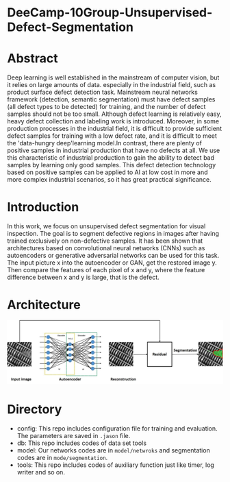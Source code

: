 # DeeCamp-10Group-Unsupervised-Defect-Segmentation

# Abstract
Deep learning is well established in the mainstream of computer vision, but it relies on large amounts of data.
especially in the industrial field, such as product surface defect detection task. Mainstream neural networks framework 
(detection, semantic segmentation) must have defect samples (all defect types to be detected) for training, and the number 
of defect samples should not be too small. Although defect learning is relatively easy, heavy defect collection and labeling 
work is introduced. Moreover, in some production processes in the industrial field, it is difficult to provide sufficient 
defect samples for training with a low defect rate, and it is difficult to meet the 'data-hungry deep'learning model.In contrast, 
there are plenty of positive samples in industrial production that have no defects at all. We use this characteristic 
of industrial production to gain the ability to detect bad samples by learning only good samples. This defect detection technology 
based on positive samples can be applied to AI at low cost in more and more complex industrial scenarios, so it has great practical significance.

# Introduction
In this work, we focus on unsupervised defect segmentation for visual inspection. 
The goal is to segment defective regions in images after having trained exclusively on
non-defective samples. It has been shown that architectures based on convolutional neural networks (CNNs) such
as autoencoders or generative adversarial networks can be used for this task.
The input picture x into the autoencoder or GAN, get the restored image y. 
Then compare the features of each pixel of x and y, where the feature difference between x and y is large, that is
the defect.

# Architecture
![architecture](https://github.com/shuaizzZ/DeeCamp-10Group-Unsupervised-Defect-Segmentation/blob/master/architecture.jpg)

# Directory 
- config: This repo includes configuration file for training and evaluation. The parameters are saved in `.jason` file.
- db: This repo includes codes of data set tools
- model: Our networks codes are in `model/netwroks` and segmentation codes are in `mode/segmentation`.
- tools: This repo includes codes of auxiliary function just like timer, log writer and so on. 
